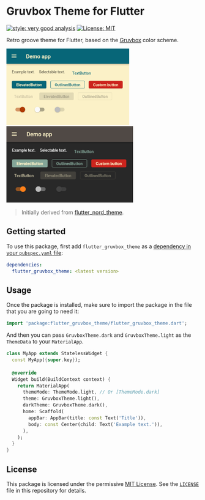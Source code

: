 # Gruvbox Theme for Flutter

[![style: very good analysis][very_good_analysis_badge]][very_good_analysis_link]
[![License: MIT][license_badge]][license_link]

Retro groove theme for Flutter, based on the
[Gruvbox][gruvbox-color-scheme-link] color scheme.

<p>
  <img src="https://raw.githubusercontent.com/pablojimpas/flutter_gruvbox_theme/main/doc/screenshots/light-theme.png"
    alt="Light theme example" height="200"/>
  &nbsp;&nbsp;&nbsp;&nbsp;
  <img src="https://raw.githubusercontent.com/pablojimpas/flutter_gruvbox_theme/main/doc/screenshots/dark-theme.png"
   alt="Dark theme example" height="200"/>
</p>

> Initially derived from [flutter_nord_theme][flutter-nord-theme-link].

## Getting started

To use this package, first add `flutter_gruvbox_theme` as a
[dependency in your `pubspec.yaml` file][using-packages-link]:

```yaml
dependencies:
  flutter_gruvbox_theme: <latest version>
```

## Usage

Once the package is installed, make sure to import the package in the file that
you are going to need it:

```dart
import 'package:flutter_gruvbox_theme/flutter_gruvbox_theme.dart';
```

And then you can pass `GruvboxTheme.dark` and `GruvboxTheme.light` as the
`ThemeData` to your `MaterialApp`.

```dart
class MyApp extends StatelessWidget {
  const MyApp({super.key});

  @override
  Widget build(BuildContext context) {
    return MaterialApp(
      themeMode: ThemeMode.light, // Or [ThemeMode.dark]
      theme: GruvboxTheme.light(),
      darkTheme: GruvboxTheme.dark(),
      home: Scaffold(
        appBar: AppBar(title: const Text('Title')),
        body: const Center(child: Text('Example text.')),
      ),
    );
  }
}
```

## License

This package is licensed under the permissive [MIT License][mit-license-link].
See the [`LICENSE`](./LICENSE) file in this repository for details.

[license_badge]: https://img.shields.io/badge/license-MIT-blue.svg
[license_link]: https://opensource.org/licenses/MIT
[very_good_analysis_badge]: https://img.shields.io/badge/style-very_good_analysis-B22C89.svg
[very_good_analysis_link]: https://pub.dev/packages/very_good_analysis
[gruvbox-color-scheme-link]: https://github.com/morhetz/gruvbox
[flutter-nord-theme-link]: https://pub.dev/packages/flutter_nord_theme
[using-packages-link]: https://docs.flutter.dev/packages-and-plugins/using-packages
[mit-license-link]: https://mit-license.org/
